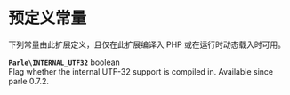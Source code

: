 预定义常量
==========

下列常量由此扩展定义，且仅在此扩展编译入 PHP 或在运行时动态载入时可用。

**`Parle\INTERNAL_UTF32`** <span class="type">boolean</span>  
<span class="simpara"> Flag whether the internal UTF-32 support is
compiled in. Available since parle 0.7.2. </span>
